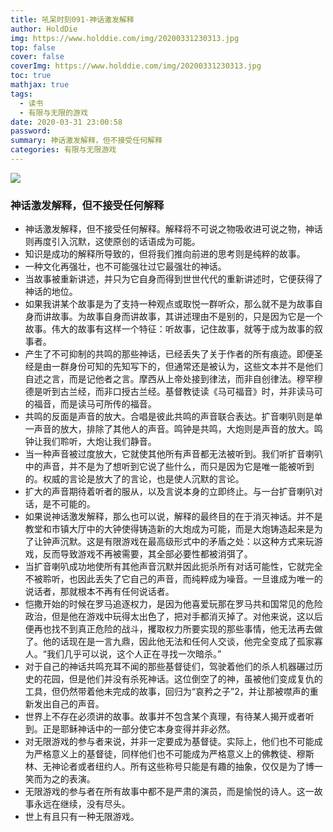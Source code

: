 ```yaml
---
title: 吼呆时刻091-神话激发解释
author: HoldDie
img: https://www.holddie.com/img/20200331230313.jpg
top: false
cover: false
coverImg: https://www.holddie.com/img/20200331230313.jpg
toc: true
mathjax: true
tags:
  - 读书
  - 有限与无限的游戏
date: 2020-03-31 23:00:58
password:
summary: 神话激发解释，但不接受任何解释
categories: 有限与无限游戏
---
```


![](https://www.holddie.com/img/20200331230313.jpg)

### 神话激发解释，但不接受任何解释

- 神话激发解释，但不接受任何解释。解释将不可说之物吸收进可说之物，神话则再度引入沉默，这使原创的话语成为可能。
- 知识是成功的解释所导致的，但将我们推向前进的思考则是纯粹的故事。
- 一种文化再强壮，也不可能强壮过它最强壮的神话。
- 当故事被重新讲述，并只为它自身而得到世世代代的重新讲述时，它便获得了神话的地位。
- 如果我讲某个故事是为了支持一种观点或取悦一群听众，那么就不是为故事自身而讲故事。为故事自身而讲故事，其讲述理由不是别的，只是因为它是一个故事。伟大的故事有这样一个特征：听故事，记住故事，就等于成为故事的叙事者。
- 产生了不可抑制的共鸣的那些神话，已经丢失了关于作者的所有痕迹。即便圣经是由一群身份可知的先知写下的，但通常还是被认为，这些文本并不是他们自述之言，而是记他者之言。摩西从上帝处接到律法，而非自创律法。穆罕穆德是听到古兰经，而非口授古兰经。基督教徒读《马可福音》时，并非读马可的福音，而是读马可所传的福音。
- 共鸣的反面是声音的放大。合唱是彼此共鸣的声音联合表达。扩音喇叭则是单一声音的放大，排除了其他人的声音。鸣钟是共鸣，大炮则是声音的放大。鸣钟让我们聆听，大炮让我们静音。
- 当一种声音被过度放大，它就使其他所有声音都无法被听到。我们听扩音喇叭中的声音，并不是为了想听到它说了些什么，而只是因为它是唯一能被听到的。权威的言论是放大了的言论，也是使人沉默的言论。
- 扩大的声音期待着听者的服从，以及言说本身的立即终止。与一台扩音喇叭对话，是不可能的。
- 如果说神话激发解释，那么也可以说，解释的最终目的在于消灭神话。并不是教堂和市镇大厅中的大钟使得铸造新的大炮成为可能，而是大炮铸造起来是为了让钟声沉默。这是有限游戏在最高级形式中的矛盾之处：以这种方式来玩游戏，反而导致游戏不再被需要，其全部必要性都被消弭了。
- 当扩音喇叭成功地使所有其他声音沉默并因此扼杀所有对话可能性，它就完全不被聆听，也因此丢失了它自己的声音，而纯粹成为噪音。一旦谁成为唯一的说话者，那就根本不再有任何说话者。
- 恺撒开始的时候在罗马追逐权力，是因为他喜爱玩那在罗马共和国常见的危险政治，但是他在游戏中玩得太出色了，把对手都消灭掉了。对他来说，这以后便再也找不到真正危险的战斗，攫取权力所要实现的那些事情，他无法再去做了。他的话现在是一言九鼎，因此他无法和任何人交谈，他完全变成了孤家寡人。“我们几乎可以说，这个人正在寻找一次暗杀。”
- 对于自己的神话共鸣充耳不闻的那些基督徒们，驾驶着他们的杀人机器碾过历史的花园，但是他们并没有杀死神话。这位倒空了的神，虽被他们变成复仇的工具，但仍然带着他未完成的故事，回归为“哀矜之子”2，并让那被噤声的重新发出自己的声音。
- 世界上不存在必须讲的故事。故事并不包含某个真理，有待某人揭开或者听到。正是耶稣神话中的一部分使它本身变得并非必然。
- 对无限游戏的参与者来说，并非一定要成为基督徒。实际上，他们也不可能成为严格意义上的基督徒，同样他们也不可能成为严格意义上的佛教徒、穆斯林、无神论者或者纽约人。所有这些称号只能是有趣的抽象，仅仅是为了博一笑而为之的表演。
- 无限游戏的参与者在所有故事中都不是严肃的演员，而是愉悦的诗人。这一故事永远在继续，没有尽头。
- 世上有且只有一种无限游戏。